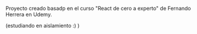 Proyecto creado basadp en el curso "React de cero a experto" de Fernando Herrera en Udemy.

(estudiando en aislamiento :) )
